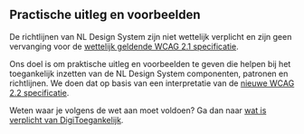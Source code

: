 ## Practische uitleg en voorbeelden

De richtlijnen van NL Design System zijn niet wettelijk verplicht en zijn geen vervanging voor de [wettelijk geldende WCAG 2.1 specificatie](https://www.w3.org/TR/WCAG21/).

Ons doel is om praktische uitleg en voorbeelden te geven die helpen bij het toegankelijk inzetten van de NL Design System componenten, patronen en richtlijnen. We doen dat op basis van een interpretatie van de [nieuwe WCAG 2.2 specificatie](https://www.w3.org/TR/WCAG22/).

Weten waar je volgens de wet aan moet voldoen? Ga dan naar [wat is verplicht van DigiToegankelijk](https://www.digitoegankelijk.nl/wetgeving/wat-is-verplicht).
